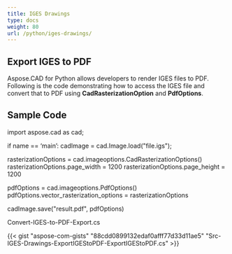 ```yaml
---
title: IGES Drawings
type: docs
weight: 80
url: /python/iges-drawings/
---
```


## **Export IGES to PDF**

Aspose.CAD for Python allows developers to render IGES files to PDF. Following is the code demonstrating how to access the IGES file and convert that to PDF using **CadRasterizationOption** and **PdfOptions**.

## Sample Code

import aspose.cad as cad;

if name == ‘main’: 
	cadImage = cad.Image.load("file.igs");

rasterizationOptions = cad.imageoptions.CadRasterizationOptions()
rasterizationOptions.page_width = 1200
rasterizationOptions.page_height = 1200

pdfOptions = cad.imageoptions.PdfOptions()
pdfOptions.vector_rasterization_options = rasterizationOptions

cadImage.save("result.pdf", pdfOptions)

Convert-IGES-to-PDF-Export.cs

{{< gist "aspose-com-gists" "88cdd0899132edaf0afff77d33d11ae5" "Src-IGES-Drawings-ExportIGEStoPDF-ExportIGEStoPDF.cs" >}}
